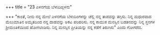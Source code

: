 +++
title = "23 ಎಳನಗೆಯ ಬೆಳುದಿಙ್ಗಳನು"

+++
 "ಕಾಂತೆ, ನೀನು ನನ್ನ ಮೇಲೆ ಎಳನಗೆಯ ಬೆಳುದಿಂಗಳನ್ನು ಚೆಲ್ಲಿ ನನ್ನ ತಾಪವನ್ನು ತಗ್ಗಿಸು. ನಿನ್ನ ಮಧುರವಾದ ಮೆಲುಮಾತಿನ ಅಮೃತದಿಂದ ನನ್ನ ದಾಹವನ್ನು ಅಕಟ ಪರಿಹರಿಸು. ನನ್ನ ಕಾಮುಕ ಮನಸ್ಸಿನ ಬಡತನವನ್ನು ನಿನ್ನ ಸ್ತನಗಳ ಶ್ರೀಮಂತಿಕೆಯಿಂದ ಹೋಗಲಾಡಿಸು. ನಿನ್ನ ಮನಸ್ಸಿನ ಪ್ರೀತಿಯನ್ನು ನನ್ನ ಕಡೆಗೆ ತಿರುಗಿಸು" ಎಂದು ಗೋಗರೆದ.